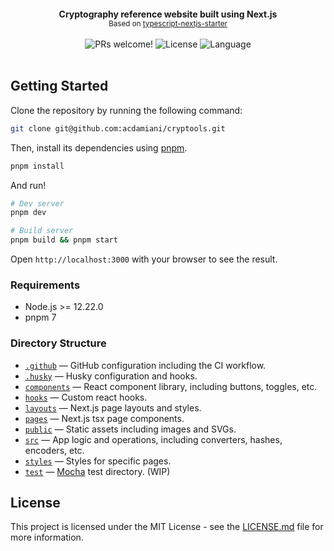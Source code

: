 <p align="center">
  <img src="https://user-images.githubusercontent.com/65556364/208544992-7a8cbc62-e836-4f89-825a-962f300bc91a.png" alt="">
</p>

<div align="center"><strong>Cryptography reference website built using Next.js</strong></div>
<div align="center">
  <small>
  Based on
  <a href="https://github.com/jpedroschmitz/typescript-nextjs-starter">typescript-nextjs-starter</a>
  </small>
</div>

<br />

<div align="center">
  <img src="https://img.shields.io/static/v1?label=PRs&message=welcome&style=flat-square&color=FB2576&labelColor=000000" alt="PRs welcome!" />
  <img alt="License" src="https://img.shields.io/github/license/acdamiani/cryptools?style=flat-square&color=FB2576&labelColor=000000">
  <img alt="Language" src="https://img.shields.io/github/languages/top/acdamiani/cryptools?style=flat-square&color=FB2576&labelColor=000000">
</div>

<br />

## Getting Started

Clone the repository by running the following command:

```bash
git clone git@github.com:acdamiani/cryptools.git
```

Then, install its dependencies using [pnpm](https://pnpm.io/).

```bash
pnpm install
```

And run!

```bash
# Dev server
pnpm dev

# Build server
pnpm build && pnpm start
```

Open `http://localhost:3000` with your browser to see the result.

### Requirements

- Node.js >= 12.22.0
- pnpm 7

### Directory Structure

- [`.github`](.github) — GitHub configuration including the CI workflow.<br>
- [`.husky`](.husky) — Husky configuration and hooks.<br>
- [`components`](./components) — React component library, including buttons, toggles, etc.<br>
- [`hooks`](./hooks) — Custom react hooks.<br>
- [`layouts`](./layouts) — Next.js page layouts and styles.<br>
- [`pages`](./pages) — Next.js tsx page components.<br>
- [`public`](./public) — Static assets including images and SVGs.<br>
- [`src`](./src) — App logic and operations, including converters, hashes, encoders, etc.<br>
- [`styles`](./styles) — Styles for specific pages.<br>
- [`test`](./test) — [Mocha](https://mochajs.org/) test directory. (WIP)</br>

## License

This project is licensed under the MIT License - see the [LICENSE.md](LICENSE.md) file for more information.
